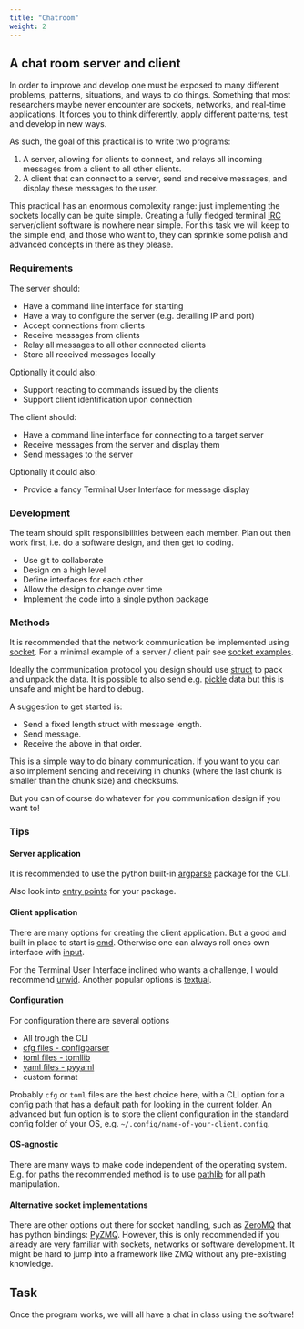 ```yaml
---
title: "Chatroom"
weight: 2
---
```


## A chat room server and client

In order to improve and develop one must be exposed to many different problems, patterns, situations, and ways to do things. Something that most researchers maybe never encounter are sockets, networks, and real-time applications. It forces you to think differently, apply different patterns, test and develop in new ways. 

As such, the goal of this practical is to write two programs:

1. A server, allowing for clients to connect, and relays all incoming messages from a client to all other clients.
2. A client that can connect to a server, send and receive messages, and display these messages to the user.

This practical has an enormous complexity range: just implementing the sockets locally can be quite simple. Creating a fully fledged terminal [IRC](https://en.wikipedia.org/wiki/IRC) server/client software is nowhere near simple. For this task we will keep to the simple end, and those who want to, they can sprinkle some polish and advanced concepts in there as they please.

### Requirements

The server should:

- Have a command line interface for starting
- Have a way to configure the server (e.g. detailing IP and port)
- Accept connections from clients
- Receive messages from clients
- Relay all messages to all other connected clients
- Store all received messages locally

Optionally it could also:

- Support reacting to commands issued by the clients
- Support client identification upon connection

The client should:

- Have a command line interface for connecting to a target server
- Receive messages from the server and display them
- Send messages to the server

Optionally it could also:

- Provide a fancy Terminal User Interface for message display

### Development

The team should split responsibilities between each member. Plan out then work first, i.e. do a software design, and then get to coding.

- Use git to collaborate
- Design on a high level
- Define interfaces for each other
- Allow the design to change over time
- Implement the code into a single python package 

### Methods 

It is recommended that the  network communication be implemented using [socket](https://docs.python.org/3/library/socket.html). For a minimal example of a server / client pair see [socket examples](https://docs.python.org/3/library/socket.html#example).

Ideally the communication protocol you design should use [struct](https://docs.python.org/3/library/struct.html) to pack and unpack the data. It is possible to also send e.g. [pickle](https://docs.python.org/3/library/pickle.html#module-pickle) data but this is unsafe and might be hard to debug.

A suggestion to get started is:
- Send a fixed length struct with message length.
- Send message.
- Receive the above in that order.

This is a simple way to do binary communication. If you want to you can also implement sending and receiving in chunks (where the last chunk is smaller than the chunk size) and checksums. 

But you can of course do whatever for you communication design if you want to! 

### Tips

#### Server application

It is recommended to use the python built-in [argparse](https://docs.python.org/3/library/argparse.html) package for the CLI.

Also look into [entry points](https://setuptools.pypa.io/en/latest/userguide/entry_point.html) for your package.

#### Client application

There are many options for creating the client application. But a good and built in place to start is [cmd](https://docs.python.org/3/library/cmd.html). Otherwise one can always roll ones own interface with [input](https://docs.python.org/3/library/functions.html#input). 

For the Terminal User Interface inclined who wants a challenge, I would recommend [urwid](https://urwid.org/index.html). Another popular options is [textual](https://github.com/Textualize/textual).

#### Configuration

For configuration there are several options

- All trough the CLI
- [cfg files - configparser](https://docs.python.org/3/library/configparser.html)
- [toml files - tomllib](https://docs.python.org/3/library/tomllib.html)
- [yaml files - pyyaml](https://pyyaml.org/)
- custom format

Probably `cfg` or `toml` files are the best choice here, with a CLI option for a config path that has a default path for looking in the current folder. An advanced but fun option is to store the client configuration in the standard config folder of your OS, e.g. `~/.config/name-of-your-client.config`.

#### OS-agnostic

There are many ways to make code independent of the operating system. E.g. for paths the recommended method is to use [pathlib](https://docs.python.org/3/library/pathlib.html) for all path manipulation.


#### Alternative socket implementations

There are other options out there for socket handling, such as [ZeroMQ](https://zeromq.org/) that has python bindings: [PyZMQ](https://github.com/zeromq/pyzmq). However, this is only recommended if you already are very familiar with sockets, networks or software development. It might be hard to jump into a framework like ZMQ without any pre-existing knowledge.  

## Task

Once the program works, we will all have a chat in class using the software!
